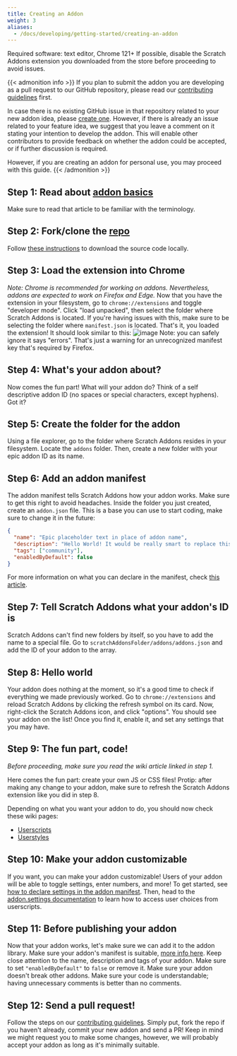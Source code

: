 ```yaml
---
title: Creating an Addon
weight: 3
aliases:
  - /docs/developing/getting-started/creating-an-addon
---
```

Required software: text editor, Chrome 121+
If possible, disable the Scratch Addons extension you downloaded from the store before proceeding to avoid issues.


{{< admonition info >}}
If you plan to submit the addon you are developing as a pull request to our GitHub repository, please read our [contributing guidelines](https://github.com/ScratchAddons/ScratchAddons/blob/master/.github/CONTRIBUTING.md) first.

In case there is no existing GitHub issue in that repository related to your new addon idea, please [create one](https://github.com/ScratchAddons/ScratchAddons/issues/new/choose). However, if there is already an issue related to your feature idea, we suggest that you leave a comment on it stating your intention to develop the addon. This will enable other contributors to provide feedback on whether the addon could be accepted, or if further discussion is required.

However, if you are creating an addon for personal use, you may proceed with this guide.
{{< /admonition >}}

## Step 1: Read about [addon basics](/docs/develop/getting-started/addon-basics/)
Make sure to read that article to be familiar with the terminology.

## Step 2: Fork/clone the [repo](https://github.com/ScratchAddons/ScratchAddons)
Follow [these instructions](/docs/getting-started/installing/#from-source) to download the source code locally.

## Step 3: Load the extension into Chrome
*Note: Chrome is recommended for working on addons. Nevertheless, addons are expected to work on Firefox and Edge.*
Now that you have the extension in your filesystem, go to `chrome://extensions` and toggle "developer mode".
Click "load unpacked", then select the folder where Scratch Addons is located. If you're having issues with this, make sure to be selecting the folder where `manifest.json` is located.
That's it, you loaded the extension! It should look similar to this:
![image](https://user-images.githubusercontent.com/17484114/91502527-accfd580-e89e-11ea-9e16-7daa2b808379.png)
Note: you can safely ignore it says "errors". That's just a warning for an unrecognized manifest key that's required by Firefox.

## Step 4: What's your addon about?
Now comes the fun part!
What will your addon do? Think of a self descriptive addon ID (no spaces or special characters, except hyphens).
Got it?

## Step 5: Create the folder for the addon
Using a file explorer, go to the folder where Scratch Addons resides in your filesystem. Locate the `addons` folder.
Then, create a new folder with your epic addon ID as its name.

## Step 6: Add an addon manifest
The addon manifest tells Scratch Addons how your addon works. Make sure to get this right to avoid headaches.
Inside the folder you just created, create an `addon.json` file.
This is a base you can use to start coding, make sure to change it in the future:
```json
{
  "name": "Epic placeholder text in place of addon name",
  "description": "Hello World! It would be really smart to replace this placeholder text with a description.",
  "tags": ["community"],
  "enabledByDefault": false
}
```
For more information on what you can declare in the manifest, check [this article](/docs/reference/addon-manifest/).


## Step 7: Tell Scratch Addons what your addon's ID is
Scratch Addons can't find new folders by itself, so you have to add the name to a special file.
Go to `scratchAddonsFolder/addons/addons.json` and add the ID of your addon to the array.

## Step 8: Hello world
Your addon does nothing at the moment, so it's a good time to check if everything we made previously worked.
Go to `chrome://extensions` and reload Scratch Addons by clicking the refresh symbol on its card.
Now, right-click the Scratch Addons icon, and click "options".
You should see your addon on the list! Once you find it, enable it, and set any settings that you may have.

## Step 9: The fun part, code!
*Before proceeding, make sure you read the wiki article linked in step 1.*

Here comes the fun part: create your own JS or CSS files!
Protip: after making any change to your addon, make sure to refresh the Scratch Addons extension like you did in step 8.

Depending on what you want your addon to do, you should now check these wiki pages:
- [Userscripts](/docs/develop/userscripts)
- [Userstyles](/docs/develop/userstyles)

## Step 10: Make your addon customizable
If you want, you can make your addon customizable!
Users of your addon will be able to toggle settings, enter numbers, and more!
To get started, see [how to declare settings in the addon manifest](/docs/reference/addon-manifest/#settings-object).
Then, head to the [addon.settings documentation](/docs/reference/addon-api/addon.settings) to learn how to access user choices from userscripts.

## Step 11: Before publishing your addon
Now that your addon works, let's make sure we can add it to the addon library.
Make sure your addon's manifest is suitable, [more info here](/docs/reference/addon-manifest). Keep close attention to the name, description and tags of your addon. Make sure to set `"enabledByDefault"` to `false` or remove it.
Make sure your addon doesn't break other addons.
Make sure your code is understandable; having unnecessary comments is better than no comments.

## Step 12: Send a pull request!
Follow the steps on our [contributing guidelines](https://github.com/ScratchAddons/ScratchAddons/blob/master/.github/CONTRIBUTING.md). Simply put, fork the repo if you haven't already, commit your new addon and send a PR!
Keep in mind we might request you to make some changes, however, we will probably accept your addon as long as it's minimally suitable.
